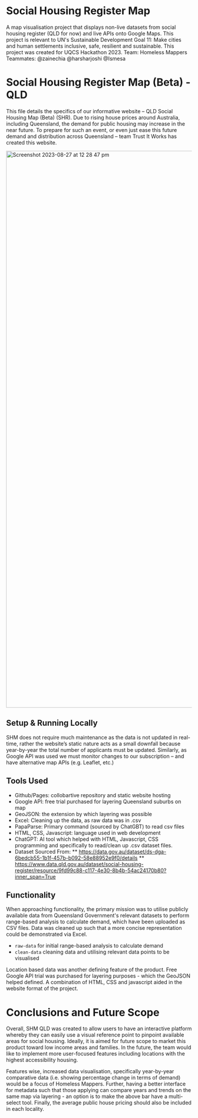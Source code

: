 # Social Housing Register Map
A map visualisation project that displays non-live datasets from social housing register (QLD for now) and live APIs onto Google Maps. This project is relevant to UN's Sustainable Development Goal 11: Make cities and human settlements inclusive, safe, resilient and sustainable. This project was created for UQCS Hackathon 2023. 
Team: Homeless Mappers
Teammates: @zainechia @harsharjoshi @Ismesa

# Social Housing Register Map (Beta) - QLD

This file details the specifics of our informative website – QLD Social Housing Map (Beta) (SHR). Due to rising house prices around Australia, including Queensland, the demand for public housing may increase in the near future. To prepare for such an event, or even just ease this future demand and distribution across Queensland – team Trust It Works has created this website. 

<img width="1511" alt="Screenshot 2023-08-27 at 12 28 47 pm" src="https://github.com/Ismesa/social-housing-register-map/assets/74528254/9868c867-a2be-461d-85f3-ff95e40ec837">

## Setup & Running Locally

SHM does not require much maintenance as the data is not updated in real-time, rather the website’s static nature acts as a small downfall because year-by-year the total number of applicants must be updated. Similarly, as Google API was used we must monitor changes to our subscription – and have alternative map APIs (e.g. Leaflet, etc.)

## Tools Used

* Github/Pages: collobartive repository and static website hosting
* Google API: free trial purchased for layering Queensland suburbs on map
* GeoJSON: the extension by which layering was possible
* Excel: Cleaning up the data, as raw data was in .csv
* PapaParse: Primary command (sourced by ChatGBT) to read csv files
* HTML, CSS, Javascript: language used in web development
* ChatGPT: AI tool which helped with HTML, Javascript, CSS programming and specifically to read/clean up .csv dataset files. 
* Dataset Sourced From:
** https://data.gov.au/dataset/ds-dga-6bedcb55-1b1f-457b-b092-58e88952e9f0/details
** https://www.data.qld.gov.au/dataset/social-housing-register/resource/9fd99c88-c117-4e30-8b4b-54ac24170b80?inner_span=True

## Functionality

When approaching functionality, the primary mission was to utilise publicly available data from Queensland Government's relevant datasets to perform range-based analysis to calculate demand, which have been uploaded as CSV files. Data was cleaned up such that a more concise representation could be demonstrated via Excel. 

* `raw-data` for initial range-based analysis to calculate demand
* `clean-data` cleaning data and utilising relevant data points to be visualised

Location based data was another defining feature of the product. Free Google API trial was purchased for layering purposes - which the GeoJSON helped defined. A combination of HTML, CSS and javascript aided in the website format of the project. 

# Conclusions and Future Scope

Overall, SHM QLD was created to allow users to have an interactive platform whereby they can easily use a visual reference point to pinpoint available areas for social housing. Ideally, it is aimed for future scope to market this product toward low income areas and families. In the future, the team would like to implement more user-focused features including locations with the highest accessibility housing. 

Features wise, increased data visualisation, specifically year-by-year comparative data (i.e. showing percentage change in terms of demand) would be a focus of Homeless Mappers. Further, having a better interface for metadata such that those applying can compare years and trends on the same map via layering - an option is to make the above bar have a multi-select tool. Finally, the average public house pricing should also be included in each locality. 
